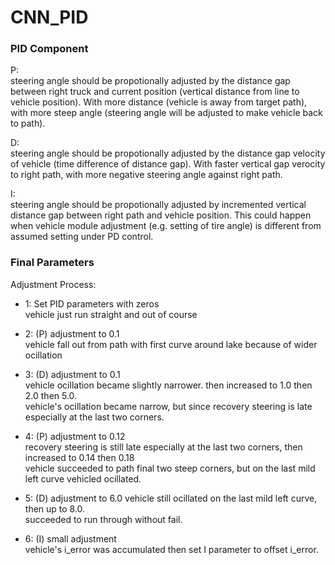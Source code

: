 # CNN_PID

### PID Component

P:  
steering angle should be propotionally adjusted by the distance gap between right truck and current position (vertical distance from line to vehicle position).  With more distance (vehicle is away from target path), with more steep angle (steering angle will be adjusted to make vehicle back to path).

D:  
steering angle should be propotionally adjusted by the distance gap velocity of vehicle (time difference of distance gap).  With faster vertical gap verocity to right path, with more negative steering angle against right path.   

I:  
steering angle should be propotionally adjusted by incremented vertical distance gap between right path and vehicle position.  This could happen when vehicle module adjustment (e.g. setting of tire angle) is different from assumed setting under PD control.   


### Final Parameters  

Adjustment Process:  
- 1: Set PID parameters with zeros   
vehicle just run straight and out of course   

- 2: (P) adjustment to 0.1   
vehicle fall out from path with first curve around lake because of wider ocillation 

- 3: (D) adjustment to 0.1  
vehicle ocillation became slightly narrower. then increased to 1.0 then 2.0 then 5.0.   
vehicle's ocillation became narrow, but since recovery steering is late especially at the last two corners.   

- 4: (P) adjustment to 0.12   
recovery steering is still late especially at the last two corners, then increased to 0.14 then 0.18   
vehicle succeeded to path final two steep corners, but on the last mild left curve vehicled ocillated.  

- 5: (D) adjustment to 6.0
vehicle still ocillated on the last mild left curve, then up to 8.0.  
succeeded to run through without fail.  

- 6: (I) small adjustment  
vehicle's i_error was accumulated then set I parameter to offset i_error.



